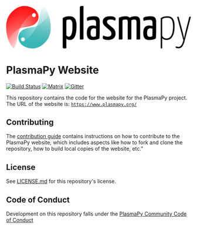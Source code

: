 <div align="center"><img src="https://raw.githubusercontent.com/PlasmaPy/PlasmaPy-logo/master/exports/with-text-dark.png" width="600"/></div>

# PlasmaPy Website

[![Build Status](https://travis-ci.org/PlasmaPy/plasmapy.github.io.svg?branch=src)](https://travis-ci.org/PlasmaPy/plasmapy.github.io)
[![Matrix](https://matrix.to/img/matrix-badge.svg)](https://riot.im/app/#/room/#plasmapy:openastronomy.org)
[![Gitter](https://badges.gitter.im/Join%20Chat.svg)](https://gitter.im/PlasmaPy/Lobby)

This repository contains the code for the website for the PlasmaPy
project.  The URL of the website is: 
[`https://www.plasmapy.org/`](https://www.plasmapy.org/)

## Contributing

The [contribution guide](./CONTRIBUTING.md) contains instructions on how to contribute to the PlasmaPy website, which includes aspects like how to fork and clone the repository, how to build local copies of the website, etc."

## License

See [LICENSE.md](./LICENSE.md) for this repository's license.

## Code of Conduct

Development on this repository falls under the [PlasmaPy Community Code of Conduct](http://docs.plasmapy.org/en/latest/CODE_OF_CONDUCT.html)
